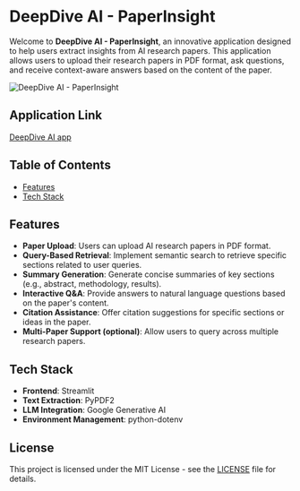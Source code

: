 # DeepDive AI - PaperInsight

Welcome to **DeepDive AI - PaperInsight**, an innovative application designed to help users extract insights from AI research papers. This application allows users to upload their research papers in PDF format, ask questions, and receive context-aware answers based on the content of the paper.

![DeepDive AI - PaperInsight](https://github.com/user-attachments/assets/e6fc7951-cc39-4ead-9250-df9161826651)

## Application Link
[DeepDive AI app](https://deepdive-ai-ojfvsfc5prlss5v87ngrok.streamlit.app/)

## Table of Contents

- [Features](#features)
- [Tech Stack](#tech-stack)

## Features

- **Paper Upload**: Users can upload AI research papers in PDF format.
- **Query-Based Retrieval**: Implement semantic search to retrieve specific sections related to user queries.
- **Summary Generation**: Generate concise summaries of key sections (e.g., abstract, methodology, results).
- **Interactive Q&A**: Provide answers to natural language questions based on the paper's content.
- **Citation Assistance**: Offer citation suggestions for specific sections or ideas in the paper.
- **Multi-Paper Support (optional)**: Allow users to query across multiple research papers.

## Tech Stack

- **Frontend**: Streamlit
- **Text Extraction**: PyPDF2
- **LLM Integration**: Google Generative AI
- **Environment Management**: python-dotenv

## License
This project is licensed under the MIT License - see the [LICENSE](https://github.com/Samuelson777/DeepDive-AI/blob/main/LICENSE) file for details.
